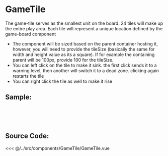 # GameTile
The game-tile serves as the smallest unit on the board. 24 tiles will make up the entire play area. Each tile will represent a unique location defined by the game-board component
* The component will be sized based on the parent container hosting it, however, you will need to provide the tileSize (basically the same for width and height value as its a square).
If for example the containing parent will be 100px, provide 100 for the tileSize.
* You can left click on the tile to make it sink. the first click sends it to a warning level, then another will switch it to a dead zone. clicking again restarts the tile
* You can right click the tile as well to make it rise

## Sample:
<div style="width: 50px;">
  <GameTile tileName="50px Tile" :tileSize="50" :tileNumber="3" />
</div>
<br />
<div style="width: 100px;">
  <GameTile tileName="100px Tile" :tileSize="100" :tileNumber="3" />
</div>

<br />
<div style="width: 200px;">
  <GameTile tileName="200px Tile" :tileSize="200" :tileNumber="3" />
</div>

<br />
<div style="width: 300px;">
  <GameTile tileName="300px Tile" :tileSize="300" :tileNumber="3" />
</div>

## Source Code:
<SourceCode>
<<< @/../src/components/GameTile/GameTile.vue
</SourceCode>

<script setup>
  import GameTile from '../../../src/components/GameTile/GameTile.vue'
</script>